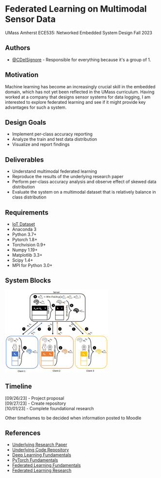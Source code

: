 # Federated Learning on Multimodal Sensor Data

UMass Amherst ECE535: Networked Embedded System Design Fall 2023

## Authors

- [@CDelSignore](https://www.github.com/CDelSignore) - Responsible for everything because it's a group of 1.

## Motivation

Machine learning has become an increasingly crucial skill in the embedded domain, which has not yet been reflected in the UMass curriculum. Having worked at a company that designs sensor systems for data logging, I am interested to explore federated learning and see if it might provide key advantages for such a system.

## Design Goals

* Implement per-class accuracy reporting
* Analyze the train and test data distribution
* Visualize and report findings

## Deliverables

* Understand multimodal federated learning
* Reproduce the results of the underlying research paper
* Perform per-class accuracy analysis and observe effect of skewed data distribution
* Evaluate the system on a multimodal dataset that is relatively balance in class distribution

## Requirements

* [IoT Dataset](https://drive.google.com/drive/folders/1rWJYkfMavGs1F-H0jykJ5V0fIiwrQdJV)
* Anaconda 3
* Python 3.7+
* Pytorch 1.8+
* Torchvision 0.9+
* Numpy 1.19+
* Matplotlib 3.3+
* Scipy 1.4+
* MPI for Python 3.0+

## System Blocks

![Multimodal Model](\doc\multimodal-fed-model.jpg)

## Timeline

[09/26/23] - Project proposal  
[09/27/23] - Create repository  
[10/01/23] - Complete foundational research

Other timeframes to be decided when information posted to Moodle

## References

 - [Underlying Research Paper](https://arxiv.org/pdf/2109.04833.pdf)
 - [Underlying Code Repository](https://github.com/yuchenzhao/iotdi22-mmfl)
 - [Deep Learning Fundamentals](https://www.youtube.com/watch?v=gZmobeGL0Yg&list=PLZbbT5o_s2xq7LwI2y8_QtvuXZedL6tQU)
 - [PyTorch Fundamentals](https://www.youtube.com/watch?v=v5cngxo4mIg&list=PLZbbT5o_s2xrfNyHZsM6ufI0iZENK9xgG)
 - [Federated Learning Fundamentals](https://www.youtube.com/watch?v=X8YYWunttOY)
 - [Federated Learning Research](http://proceedings.mlr.press/v54/mcmahan17a/mcmahan17a.pdf)
